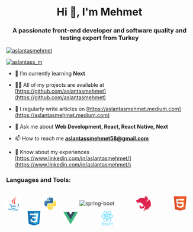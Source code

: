 <h1 align="center">Hi 👋, I'm Mehmet</h1>
<h3 align="center">A passionate front-end developer and software quality and testing expert from Turkey</h3>

<p align="left"> <a href="https://github.com/ryo-ma/github-profile-trophy"><img src="https://github-profile-trophy.vercel.app/?username=ozcanzaferayan" alt="aslantasmehmet" /></a> </p>

<p align="left"> <a href="https://twitter.com/aslantass_m" target="blank"><img src="https://img.shields.io/twitter/follow/aslantass_m?logo=twitter&style=for-the-badge" alt="aslantass_m" /></a> </p>


- 🌱 I’m currently learning **Next**

- 👨‍💻 All of my projects are available at [https://github.com/aslantasmehmet](https://github.com/aslantasmehmet)

- 📝 I regularly write articles on [https://aslantasmehmet.medium.com](https://aslantasmehmet.medium.com)

- 💬 Ask me about **Web Development, React, React Native, Next**

- 📫 How to reach me **aslantassmehmet58@gmail.com**

- 📄 Know about my experiences [https://www.linkedin.com/in/aslantasmehmet/](https://www.linkedin.com/in/aslantasmehmet/)

<h3 align="left">Languages and Tools:</h3>

<div style="display: inline_block"><br>
  <img height="40" align="center" alt="java" height="30" width="40" src="https://github.com/devicons/devicon/blob/master/icons/java/java-original.svg">
 &nbsp;&nbsp;&nbsp;&nbsp;&nbsp;&nbsp;&nbsp;&nbsp;&nbsp;&nbsp;&nbsp;&nbsp;&nbsp;
  <img height="40" align="center" alt="python" height="30" width="40" src="https://github.com/devicons/devicon/blob/master/icons/python/python-original.svg">
  &nbsp;&nbsp;&nbsp;&nbsp;&nbsp;&nbsp;&nbsp;&nbsp;&nbsp;&nbsp;&nbsp;&nbsp;&nbsp;
   <img height="40" align="center" alt="spring-boot" height="30" width="40" src="https://github.com/devicons/devicon/blob/master/icons/spring-boot/spring-boot-original.svg">
   &nbsp;&nbsp;&nbsp;&nbsp;&nbsp;&nbsp;&nbsp;&nbsp;&nbsp;&nbsp;&nbsp;&nbsp;&nbsp;
 <img height="40" align="center" alt="Ismail-HTML" height="30" width="40" src="https://github.com/devicons/devicon/blob/master/icons/nestjs/nestjs-plain.svg">
  &nbsp;&nbsp;&nbsp;&nbsp;&nbsp;&nbsp;&nbsp;&nbsp;&nbsp;&nbsp;&nbsp;&nbsp;&nbsp;
  <img height="40" align="center" alt="Ismail-HTML" height="30" width="40" src="https://raw.githubusercontent.com/devicons/devicon/master/icons/html5/html5-original.svg">
 &nbsp;&nbsp;&nbsp;&nbsp;&nbsp;&nbsp;&nbsp;&nbsp;&nbsp;&nbsp;&nbsp;&nbsp;&nbsp;
  <img height="40" align="center" alt="Ismail-CSS" height="30" width="40" src="https://raw.githubusercontent.com/devicons/devicon/master/icons/css3/css3-original.svg">
 &nbsp;&nbsp;&nbsp;&nbsp;&nbsp;&nbsp;&nbsp;&nbsp;&nbsp;&nbsp;&nbsp;&nbsp;&nbsp;
  <img height="40" align="center" alt="Ismail-Vue" height="30" width="40" src="https://github.com/devicons/devicon/blob/master/icons/vuejs/vuejs-original.svg">
  &nbsp;&nbsp;&nbsp;&nbsp;&nbsp;&nbsp;&nbsp;&nbsp;&nbsp;&nbsp;&nbsp;&nbsp;&nbsp;
   <img height="40" align="center" alt="Ismail-Vue" height="30" width="40" src="https://github.com/devicons/devicon/blob/master/icons/react/react-original-wordmark.svg">
  &nbsp;&nbsp;&nbsp;&nbsp;&nbsp;&nbsp;&nbsp;&nbsp;&nbsp;&nbsp;&nbsp;&nbsp;&nbsp;
 
</div>

